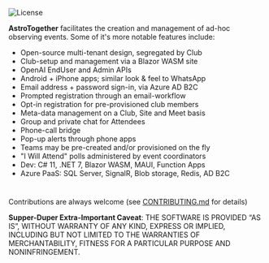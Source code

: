 ![License](https://img.shields.io/github/license/squideyes/Basics)

**AstroTogether** facilitates the creation and management of ad-hoc observing events.  Some of it's more notable features include:

* Open-source multi-tenant design, segregated by Club
* Club-setup and management via a Blazor WASM site
* OpenAI EndUser and Admin APIs
* Android + iPhone apps; similar look & feel to WhatsApp
* Email address + password sign-in, via Azure AD B2C
* Prompted registration through an email-workflow
* Opt-in registration for pre-provisioned club members
* Meta-data management on a Club, Site and Meet basis
* Group and private chat for Attendees
* Phone-call bridge
* Pop-up alerts through phone apps
* Teams may be pre-created and/or provisioned on the fly
* "I Will Attend" polls administered by event coordinators
* Dev: C# 11, .NET 7, Blazor WASM, MAUI, Function Apps 
* Azure PaaS: SQL Server, SignalR, Blob storage, Redis, AD B2C
#
Contributions are always welcome (see [CONTRIBUTING.md](https://github.com/squideyes/Basics/blob/master/CONTRIBUTING.md) for details)

**Supper-Duper Extra-Important Caveat**:  THE SOFTWARE IS PROVIDED “AS IS”, WITHOUT WARRANTY OF ANY KIND, EXPRESS OR IMPLIED, INCLUDING BUT NOT LIMITED TO THE WARRANTIES OF MERCHANTABILITY, FITNESS FOR A PARTICULAR PURPOSE AND NONINFRINGEMENT.




